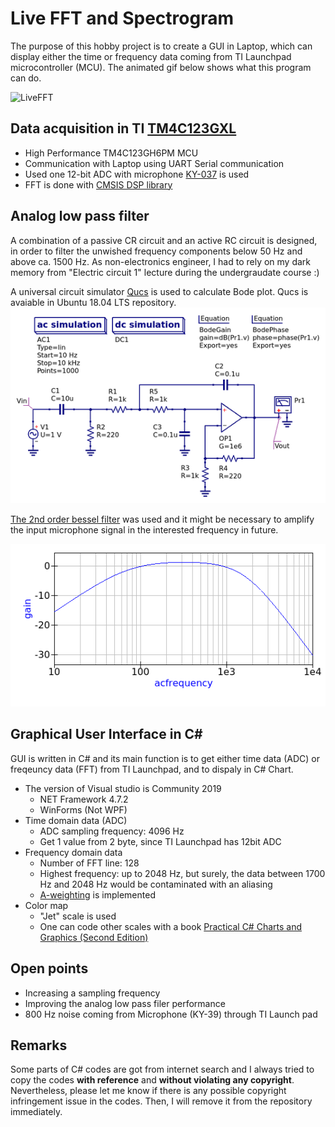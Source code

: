 # Live FFT and Spectrogram
The purpose of this hobby project is to create a GUI in Laptop, which can display either the time or frequency data coming from TI Launchpad microcontroller (MCU). The animated gif below shows what this program can do.

![LiveFFT](Demo/LiveFFT.gif)

## Data acquisition in TI [TM4C123GXL](https://www.ti.com/tool/EK-TM4C123GXL)
- High Performance TM4C123GH6PM MCU
- Communication with Laptop using UART Serial communication
- Used one 12-bit ADC with microphone [KY-037](http://sensorkit.en.joy-it.net/index.php?title=KY-037_Microphone_sensor_module_(high_sensitivity)) is used
- FFT is done with [CMSIS DSP library](https://www.ti.com/lit/an/spma041g/spma041g.pdf?ts=1591993440214&ref_url=https%253A%252F%252Fwww.google.de%252F)

## Analog low pass filter
A combination of a passive CR circuit and an active RC circuit is designed, in order to filter the unwished frequency components below 50 Hz and above ca. 1500 Hz. As non-electronics engineer, I had to rely on my dark memory from "Electric circuit 1" lecture during the undergraudate course :)

A universal circuit simulator [Qucs](http://qucs.sourceforge.net/) is used to calculate Bode plot. Qucs is avaiable in Ubuntu 18.04 LTS repository. 
![Circuit](Analog%20Low%20Pass%20Filter/LPF_Circuit.png)

[The 2nd order bessel filter](https://web.mit.edu/6.101/www/reference/op_amps_everyone.pdf) was used and it might be necessary to amplify the input microphone signal in the interested frequency in future.

![Bode](Analog%20Low%20Pass%20Filter/LPF_Bode.png)


## Graphical User Interface in C#
GUI is written in C# and its main function is to get either time data (ADC) or freqeuncy data (FFT) from TI Launchpad, and to dispaly in C# Chart.
- The version of Visual studio is Community 2019
  - NET Framework 4.7.2
  - WinForms (Not WPF)
- Time domain data (ADC)
  - ADC sampling frequency: 4096 Hz
  - Get 1 value from 2 byte, since TI Launchpad has 12bit ADC 
- Frequency domain data
  - Number of FFT line: 128
  - Highest frequency: up to 2048 Hz, but surely, the data between 1700 Hz and 2048 Hz would be contaminated with an aliasing
  - [A-weighting](https://en.wikipedia.org/wiki/A-weighting) is implemented
- Color map
  - "Jet" scale is used
  - One can code other scales with a book [Practical C# Charts and Graphics (Second Edition)](https://books.google.de/books/about/Practical_C_Charts_and_Graphics_Second_E.html?id=Z06wDwAAQBAJ&redir_esc=y)

## Open points
- Increasing a sampling frequency
- Improving the analog low pass filer performance
- 800 Hz noise coming from Microphone (KY-39) through TI Launch pad

## Remarks
Some parts of C# codes are got from internet search and I always tried to copy the codes **with reference** and **without violating any copyright**. Nevertheless, please let me know if there is any possible copyright infringement issue in the codes. Then, I will remove it from the repository immediately.
